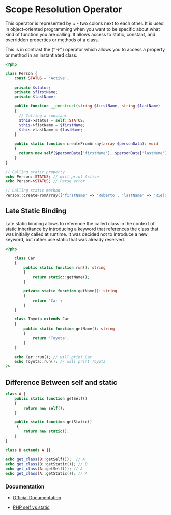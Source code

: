 # Scope Resolution Operator

This operator is represented by **::** - two colons next to each other. It is used in object-oriented programming when you want to be specific about what kind of function you are calling. It allows access to static, constant, and overridden properties or methods of a class.

This is in contrast the (**“->”**) operator which allows you to access a property or method in an instantiated class.

```php
<?php

class Person {
    const STATUS = 'Active';

    private $status;
    private $firstName;
    private $lastName;

    public function __construct(string $firstName, string $lastName)
    {
      // Calling a constant
      $this->status = self::STATUS;
      $this->fistName = $firstName;
      $this->lastName = $lastName;
    }

    public static function createFromArray(array $personData): void
    {
      return new self($personData['firstName'], $personData['lastName']);
    }
}

// Calling static property
echo Person::STATUS; // will print Active
echo Person->STATUS; // Parse error

// Calling static method
Person::createFromArray(['firstName' => 'Roberto', 'lastName' => 'Rielo']);
```

## Late Static Binding

Late static binding allows to reference the called class in the context of static inheritance by introducing a keyword that references the class that was initially called at runtime. It was decided not to introduce a new keyword, but rather use static that was already reserved.

```php
<?php

    class Car
    {
        public static function run(): string
        {
            return static::getName();
        }

        private static function getName(): string
        {
            return 'Car';
        }
    }

    class Toyota extends Car
    {
        public static function getName(): string
        {
            return 'Toyota';
        }
    }

    echo Car::run(); // will print Car
    echo Toyota::run(); // will print Toyota
?>
```

## Difference Between self and static

```php
class A {
    public static function getSelf()
    {
        return new self();
    }

    public static function getStatic()
     {
        return new static();
    }
}

class B extends A {}

echo get_class(B::getSelf());  // A
echo get_class(B::getStatic()); // B
echo get_class(A::getSelf()); // A
echo get_class(A::getStatic()); // A
```

### Documentation

* [Official Documentation](https://php.net/manual/en/language.oop5.late-static-bindings.php)

* [PHP self vs static](https://www.programmerinterview.com/index.php/php-questions/php-self-vs-static/)